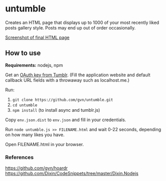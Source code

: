 # untumble

Creates an HTML page that displays up to 1000 of your most recently liked posts gallery style.
Posts may end up out of order occasionally.

[Screenshot of final HTML page](http://i.imgur.com/wZpRF6X.png?1)

## How to use
**Requirements:** nodejs, npm

Get an [OAuth key from Tumblr](www.tumblr.com/oauth/apps).
(Fill the application website and default callback URL fields with a throwaway such as localhost.me.)

Run:
1. `git clone https://github.com/gvn/untumble.git`
2. `cd untumble`
3. `npm install` (to install async and tumblr.js)

Copy `env.json.dist` to `env.json` and fill in your credentials.

Run `node untumble.js >> FILENAME.html` and wait 0-22 seconds, depending on how many likes you have.

Open FILENAME.html in your browser.

### References
https://github.com/gvn/hoardr
https://github.com/Dixin/CodeSnippets/tree/master/Dixin.Nodejs

